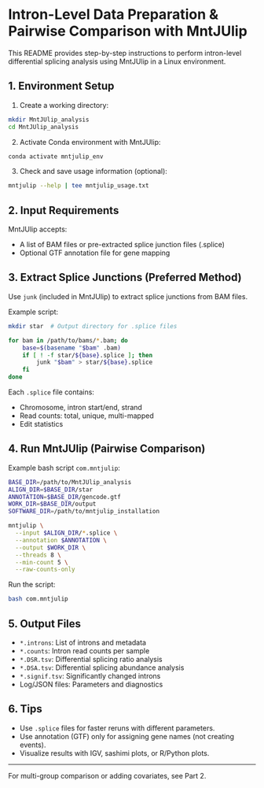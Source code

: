 
# Intron-Level Data Preparation & Pairwise Comparison with MntJUlip

This README provides step-by-step instructions to perform intron-level differential splicing analysis using MntJUlip in a Linux environment.

## 1. Environment Setup

1. Create a working directory:
```bash
mkdir MntJUlip_analysis
cd MntJUlip_analysis
```

2. Activate Conda environment with MntJUlip:
```bash
conda activate mntjulip_env
```

3. Check and save usage information (optional):
```bash
mntjulip --help | tee mntjulip_usage.txt
```

## 2. Input Requirements

MntJUlip accepts:
- A list of BAM files or pre-extracted splice junction files (.splice)
- Optional GTF annotation file for gene mapping

## 3. Extract Splice Junctions (Preferred Method)

Use `junk` (included in MntJUlip) to extract splice junctions from BAM files.

Example script:
```bash
mkdir star  # Output directory for .splice files

for bam in /path/to/bams/*.bam; do
    base=$(basename "$bam" .bam)
    if [ ! -f star/${base}.splice ]; then
        junk "$bam" > star/${base}.splice
    fi
done
```

Each `.splice` file contains:
- Chromosome, intron start/end, strand
- Read counts: total, unique, multi-mapped
- Edit statistics

## 4. Run MntJUlip (Pairwise Comparison)

Example bash script `com.mntjulip`:
```bash
BASE_DIR=/path/to/MntJUlip_analysis
ALIGN_DIR=$BASE_DIR/star
ANNOTATION=$BASE_DIR/gencode.gtf
WORK_DIR=$BASE_DIR/output
SOFTWARE_DIR=/path/to/mntjulip_installation

mntjulip \
  --input $ALIGN_DIR/*.splice \
  --annotation $ANNOTATION \
  --output $WORK_DIR \
  --threads 8 \
  --min-count 5 \
  --raw-counts-only
```

Run the script:
```bash
bash com.mntjulip
```

## 5. Output Files

- `*.introns`: List of introns and metadata
- `*.counts`: Intron read counts per sample
- `*.DSR.tsv`: Differential splicing ratio analysis
- `*.DSA.tsv`: Differential splicing abundance analysis
- `*.signif.tsv`: Significantly changed introns
- Log/JSON files: Parameters and diagnostics

## 6. Tips

- Use `.splice` files for faster reruns with different parameters.
- Use annotation (GTF) only for assigning gene names (not creating events).
- Visualize results with IGV, sashimi plots, or R/Python plots.

---
For multi-group comparison or adding covariates, see Part 2.
